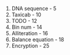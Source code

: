 1. DNA sequence - 5
2. Taxicab - 10
3. TODO - 12
4. Bin num - 14
5. Alliteration - 16
6. Balance equation - 18
7. Encryption - 25
